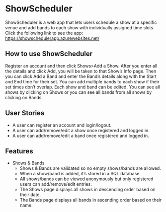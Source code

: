 # ShowScheduler 
ShowScheduler is a web app that lets users schedule a show at a specific venue and add bands to each show with individually assigned time slots. Click the following link to see the app: https://showschedulerapp.azurewebsites.net/  

## How to use ShowScheduler
Register an account and then click Shows>Add a Show. After you enter all the details and click Add, you will be taken to that Show’s Info page. Then you can click Add a Band and enter the Band’s details along with the Start and End time for their set. You can add multiple bands to each show if their set times don’t overlap. Each show and band can be edited. You can see all shows by clicking on Shows or you can see all bands from all shows by clicking on Bands. 

## User Stories
- A user can register an account and login/logout.
- A user can add/remove/edit a show once registered and logged in.
- A user can add/remove/edit a band once registered and logged in.

## Features
- Shows & Bands
  - Shows & Bands are validated so no empty shows/bands are allowed. 
  - When a show/band is added, it’s stored in a SQL database.
  - All shows/bands can be viewed anonymously but only registered users can add/remove/edit entries.
  - The Shows page displays all shows in descending order based on their date.
  - The Bands page displays all bands in ascending order based on their name.

